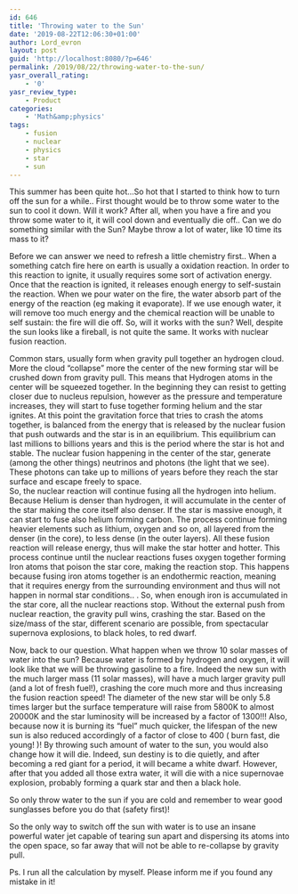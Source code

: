 ```yaml
---
id: 646
title: 'Throwing water to the Sun'
date: '2019-08-22T12:06:30+01:00'
author: Lord_evron
layout: post
guid: 'http://localhost:8080/?p=646'
permalink: /2019/08/22/throwing-water-to-the-sun/
yasr_overall_rating:
    - '0'
yasr_review_type:
    - Product
categories:
    - 'Math&amp;physics'
tags:
    - fusion
    - nuclear
    - physics
    - star
    - sun
---
```


This summer has been quite hot…So hot that I started to think how to turn off the sun for a while.. First thought would be to throw some water to the sun to cool it down. Will it work? After all, when you have a fire and you throw some water to it, it will cool down and eventually die off.. Can we do something similar with the Sun? Maybe throw a lot of water, like 10 time its mass to it?

Before we can answer we need to refresh a little chemistry first.. When a something catch fire here on earth is usually a oxidation reaction. In order to this reaction to ignite, it usually requires some sort of activation energy. Once that the reaction is ignited, it releases enough energy to self-sustain the reaction. When we pour water on the fire, the water absorb part of the energy of the reaction (eg making it evaporate). If we use enough water, it will remove too much energy and the chemical reaction will be unable to self sustain: the fire will die off. So, will it works with the sun? Well, despite the sun looks like a fireball, is not quite the same. It works with nuclear fusion reaction.

Common stars, usually form when gravity pull together an hydrogen cloud. More the cloud “collapse” more the center of the new forming star will be crushed down from gravity pull. This means that Hydrogen atoms in the center will be squeezed together. In the beginning they can resist to getting closer due to nucleus repulsion, however as the pressure and temperature increases, they will start to fuse together forming helium and the star ignites. At this point the gravitation force that tries to crash the atoms together, is balanced from the energy that is released by the nuclear fusion that push outwards and the star is in an equilibrium. This equilibrium can last millions to billions years and this is the period where the star is hot and stable. The nuclear fusion happening in the center of the star, generate (among the other things) neutrinos and photons (the light that we see). These photons can take up to millions of years before they reach the star surface and escape freely to space.  
So, the nuclear reaction will continue fusing all the hydrogen into helium. Because Helium is denser than hydrogen, it will accumulate in the center of the star making the core itself also denser. If the star is massive enough, it can start to fuse also helium forming carbon. The process continue forming heavier elements such as lithium, oxygen and so on, all layered from the denser (in the core), to less dense (in the outer layers). All these fusion reaction will release energy, thus will make the star hotter and hotter. This process continue until the nuclear reactions fuses oxygen together forming Iron atoms that poison the star core, making the reaction stop. This happens because fusing iron atoms together is an endothermic reaction, meaning that it requires energy from the surrounding environment and thus will not happen in normal star conditions.. . So, when enough iron is accumulated in the star core, all the nuclear reactions stop. Without the external push from nuclear reaction, the gravity pull wins, crashing the star. Based on the size/mass of the star, different scenario are possible, from spectacular supernova explosions, to black holes, to red dwarf.

Now, back to our question. What happen when we throw 10 solar masses of water into the sun? Because water is formed by hydrogen and oxygen, it will look like that we will be throwing gasoline to a fire. Indeed the new sun with the much larger mass (11 solar masses), will have a much larger gravity pull (and a lot of fresh fuel!), crashing the core much more and thus increasing the fusion reaction speed! The diameter of the new star will be only 5.8 times larger but the surface temperature will raise from 5800K to almost 20000K and the star luminosity will be increased by a factor of 1300!!! Also, because now it is burning its “fuel” much quicker, the lifespan of the new sun is also reduced accordingly of a factor of close to 400 ( burn fast, die young! )! By throwing such amount of water to the sun, you would also change how it will die. Indeed, sun destiny is to die quietly, and after becoming a red giant for a period, it will became a white dwarf. However, after that you added all those extra water, it will die with a nice supernovae explosion, probably forming a quark star and then a black hole.

So only throw water to the sun if you are cold and remember to wear good sunglasses before you do that (safety first)!

So the only way to switch off the sun with water is to use an insane powerful water jet capable of tearing sun apart and dispersing its atoms into the open space, so far away that will not be able to re-collapse by gravity pull.

Ps. I run all the calculation by myself. Please inform me if you found any mistake in it!